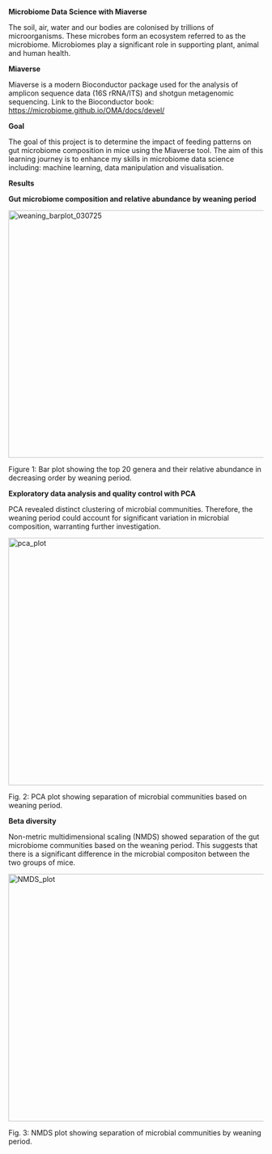 **Microbiome Data Science with Miaverse**

The soil, air, water and our bodies are colonised by trillions of microorganisms. These microbes form an ecosystem referred to as the microbiome. Microbiomes play a significant role in supporting plant, animal and human health.

**Miaverse**

Miaverse is a modern Bioconductor package used for the analysis of amplicon sequence data (16S rRNA/ITS) and shotgun metagenomic sequencing. Link to the Bioconductor book: https://microbiome.github.io/OMA/docs/devel/

**Goal**

The goal of this project is to determine the impact of feeding patterns on gut microbiome composition in mice using the Miaverse tool. The aim of this learning journey is to enhance my skills in microbiome data science including: machine learning, data manipulation and visualisation.

**Results**

**Gut microbiome composition and relative abundance by weaning period**

<img width="625" height="489" alt="weaning_barplot_030725" src="https://github.com/user-attachments/assets/5c2425f0-6e8c-4bd4-bd9c-50c7c343ca09" />

Figure 1: Bar plot showing the top 20 genera and their relative abundance in decreasing order by weaning period.  

**Exploratory data analysis and quality control with PCA**

PCA revealed distinct clustering of microbial communities. Therefore, the weaning period could account for significant variation in microbial composition, warranting further investigation. 

<img width="611" height="489" alt="pca_plot" src="https://github.com/user-attachments/assets/85d1645d-1696-4311-be13-d8ba28bd3da2" />

Fig. 2: PCA plot showing separation of microbial communities based on weaning period.

**Beta diversity**

Non-metric multidimensional scaling (NMDS) showed separation of the gut microbiome communities based on the weaning period. This suggests that there is a significant difference in the microbial compositon between the two groups of mice. 

<img width="625" height="489" alt="NMDS_plot" src="https://github.com/user-attachments/assets/cd78c00e-a8f2-495b-9be8-121052671ccc" />

Fig. 3: NMDS plot showing separation of microbial communities by weaning period.


